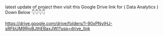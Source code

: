 latest update of project then visit this Google Drive link for ( Data Analytics )
Down Below 👇👇👇👇

https://drive.google.com/drive/folders/1-90xPNyIHJ-sRFbUM9RjoBJthEBaxJWI?usp=drive_link
